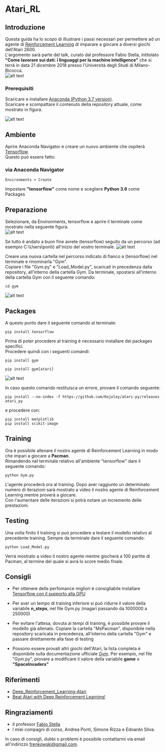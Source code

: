 # Atari_RL

## Introduzione
Questa guida ha lo scopo di illustrare i passi necessari per permettere ad un agente di [Reinforcement Learning](https://it.wikipedia.org/wiki/Apprendimento_per_rinforzo) di imparare a giocare a diversi giochi dell'Atari 2600.  
L'argomento sarà parte del talk, curato dal professore Fabio Stella, intitolato **"Come lavorare sui dati: i linguaggi per la machine intelligence"** che si terrà in data 21 dicembre 2018 presso l'Università degli Studi di Milano-Bicocca.  
![alt text](https://www.frenkowski.it/wp-content/uploads/2018/12/pm.gif)



### Prerequisiti
Scaricare e installare [Anaconda (Python 3.7 version)](https://www.anaconda.com/download/).  
Scaricare e scompattare il contenuto della repository attuale, come mostrato in figura.  

![alt text](https://www.frenkowski.it/wp-content/uploads/2018/12/t2_n.jpeg)

## Ambiente 
Aprire Anaconda Navigator e creare un nuovo ambiente che ospiterà [Tensorflow](https://www.tensorflow.org/).  
Questo può essere fatto:
### via Anaconda Navigator
```
Environments > Create 
```
Impostare **"tensorflow"** come nome e scegliere **Python 3.6** come Packages
   
   
## Preparazione
Selezionare, da Environments, tensorflow e aprire il terminale come mostrato nella seguente figura.   
![alt text](https://www.frenkowski.it/wp-content/uploads/2018/12/play.png)

Se tutto è andato a buon fine avrete (tensorflow) seguito da un percorso (ad esempio C:\Users\ponti\) all'inizio del vostro terminale. 
![alt text](https://www.frenkowski.it/wp-content/uploads/2018/12/t1.jpeg)

Creare una nuova cartella nel percorso indicato di fianco a (tensorflow) nel terminale e rinominarla "Gym".           
Copiare i file "Gym.py" e "Load_Model.py", scaricati in precedenza dalla repository, all'interno della cartella Gym. 
Da terminale, spostarsi all'interno della cartella Gym con il seguente comando:
```
cd gym
```
![alt text](https://www.frenkowski.it/wp-content/uploads/2018/12/t3.jpeg)


## Packages
A questo punto dare il seguente comando al terminale:
```
pip install tensorflow
```

Prima di poter procedere al training è necessario installare dei packages specifici.                   
Procedere quindi con i seguenti comandi:
```
pip install gym
```
```
pip install gym[atari]
```
![alt text](https://www.frenkowski.it/wp-content/uploads/2018/12/t4.jpeg)

In caso questo comando restituisca un errore, provare il comando seguente: 
```
pip install --no-index -f https://github.com/Kojoley/atari-py/releases atari_py
```
e procedere con:
```
pip install matplotlib
pip install scikit-image
```


## Training
Ora è possibile allenare il nostro agente di Reinforcement Learning in modo che impari a giocare a **Pacman**.              
Rimandendo nel terminale relativo all'ambiente "tensorflow" dare il seguente comando:
```
python Gym.py
```
L'agente procederà ora al training. Dopo aver raggiunto un determinato numero di iterazioni sarà mostrato a video il nostro agente di Reinforcement Learning mentre proverà a giocare.                  
Con l'aumentare delle iterazioni si potrà notare un incremento delle prestazioni.



## Testing
Una volta finito il training si può procedere a testare il modello relativo al precedente training.
Sempre da terminale dare il seguente comando:
```
python Load_Model.py
```
Verrà mostrato a video il nostro agente mentre giocherà a 100 partite di Pacman, al termine del quale si avrà lo score medio finale.


## Consigli
* Per ottenere delle perfomance migliori è consigliabile installare [Tensorflow con il supporto alla GPU](https://www.quantinsti.com/blog/install-tensorflow-gpu)
* Per aver un tempo di training inferiore si può ridurre il valore della variabile **n_steps**, nel file Gym.py (magari passando da 1000000 a 250000)
* Per evitare l'attesa, dovuta ai tempi di training, è possibile provare il modello già allenato. Copiare la cartella "MsPacman", disponibile nella repository scaricata in precedenza, all'interno della cartella "Gym" e passare direttamente alla fase di testing   

* Possono essere provati altri giochi dell'Atari, la lista completa è disponibile sulla documentazione ufficiale [Gym](https://gym.openai.com/envs/#atari). Per esempio, nel file "Gym.py", provare a modificare il valore della variabile **game = "SpaceInvaders"**


## Riferimenti
* [Deep_Reinforcement_Learning-Atari](https://github.com/ykteh93/Deep_Reinforcement_Learning-Atari)
* [Beat Atari with Deep Reinforcement Learning!](https://becominghuman.ai/lets-build-an-atari-ai-part-0-intro-to-rl-9b2c5336e0ec)


## Ringraziamenti
* Il professor [Fabio Stella](https://www.unimib.it/fabio-antonio-stella)
* I miei compagni di corso, Andrea Ponti, Simone Rizza e Edoardo Silva. 

In caso di consigli, dubbi o problemi è possibile contattarmi via email all'indirizzo [frenkowski@gmail.com](mailto:frenkowski@gmail.com). 
